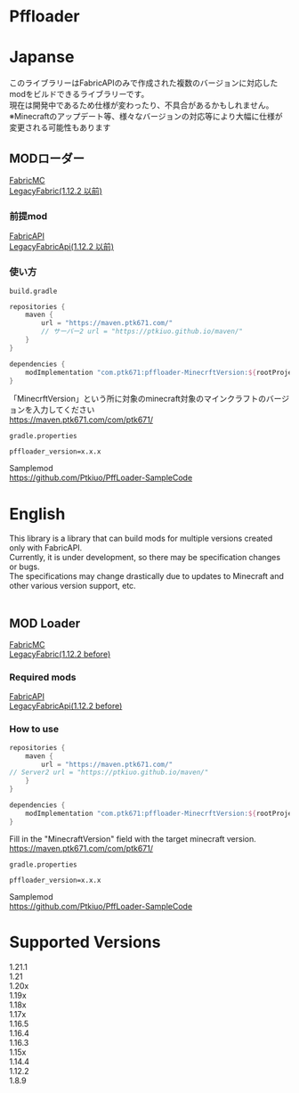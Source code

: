 # Pffloader
# Japanse

このライブラリーはFabricAPIのみで作成された複数のバージョンに対応したmodをビルドできるライブラリーです。<br />
現在は開発中であるため仕様が変わったり、不具合があるかもしれません。<br />
※Minecraftのアップデート等、様々なバージョンの対応等により大幅に仕様が変更される可能性もあります <br />

## MODローダー
[FabricMC](https://fabricmc.net/) <br />
[LegacyFabric(1.12.2 以前)](https://legacyfabric.net/)
### 前提mod
[FabricAPI](https://modrinth.com/mod/fabric-api) <br />
[LegacyFabricApi(1.12.2 以前)](https://modrinth.com/mod/legacy-fabric-api/)

### 使い方
`build.gradle`
```groovy
repositories {
    maven {
        url = "https://maven.ptk671.com/"
        // サーバー2 url = "https://ptkiuo.github.io/maven/"
    }
}

dependencies {
    modImplementation "com.ptk671:pffloader-MinecrftVersion:${rootProject.pffloader_version}
}
```
「MinecrftVersion」という所に対象のminecraft対象のマインクラフトのバージョンを入力してください <br />
https://maven.ptk671.com/com/ptk671/ <br />

`gradle.properties`
```properties
pffloader_version=x.x.x
```

Samplemod <br />
https://github.com/Ptkiuo/PffLoader-SampleCode

# English
This library is a library that can build mods for multiple versions created only with FabricAPI. <br />
Currently, it is under development, so there may be specification changes or bugs. <br />
The specifications may change drastically due to updates to Minecraft and other various version support, etc. <br />
<br />

## MOD Loader
[FabricMC](https://fabricmc.net/) <br />
[LegacyFabric(1.12.2 before)](https://legacyfabric.net/)

### Required mods
[FabricAPI](https://modrinth.com/mod/fabric-api) <br />
[LegacyFabricApi(1.12.2 before)](https://modrinth.com/mod/legacy-fabric-api/)

### How to use

```groovy
repositories {
    maven {
        url = "https://maven.ptk671.com/"
// Server2 url = "https://ptkiuo.github.io/maven/"
    }
}

dependencies {
    modImplementation "com.ptk671:pffloader-MinecrftVersion:${rootProject.pffloader_version}
}
```
Fill in the "MinecraftVersion" field with the target minecraft version. <br />
https://maven.ptk671.com/com/ptk671/ <br />

`gradle.properties`
```properties
pffloader_version=x.x.x
```

Samplemod <br />
https://github.com/Ptkiuo/PffLoader-SampleCode <br />
# Supported Versions
1.21.1 <br />
1.21 <br />
1.20x <br />
1.19x <br />
1.18x <br />
1.17x <br />
1.16.5 <br />
1.16.4 <br />
1.16.3 <br />
1.15x <br />
1.14.4 <br />
1.12.2 <br />
1.8.9 <br />